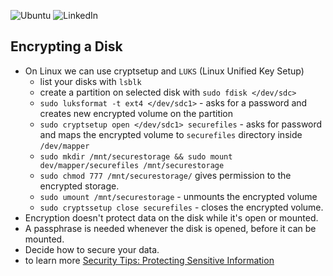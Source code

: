 ![Ubuntu](https://img.shields.io/badge/Ubuntu-E95420?style=for-the-badge&logo=ubuntu&logoColor=white)
![LinkedIn](https://img.shields.io/badge/linkedin-%230077B5.svg?style=for-the-badge&logo=linkedin&logoColor=white)

## Encrypting a Disk
- On Linux we can use cryptsetup and `LUKS` (Linux Unified Key Setup)
  - list your disks with `lsblk`
  - create a partition on selected disk with `sudo fdisk </dev/sdc>`
  - `sudo luksformat -t ext4 </dev/sdc1>` - asks for a password and creates new encrypted volume on the partition
  - `sudo cryptsetup open </dev/sdc1> securefiles` - asks for password and maps the encrypted volume to `securefiles` directory inside `/dev/mapper`
  - `sudo mkdir /mnt/securestorage && sudo mount dev/mapper/securefiles /mnt/securestorage`
  - `sudo chmod 777 /mnt/securestorage/` gives permission to the encrypted storage.
  - `sudo umount /mnt/securestorage` - unmounts the encrypted volume
  - `sudo cryptssetup close securefiles` - closes the encrypted volume.
- Encryption doesn't protect data on the disk while it's open or mounted.
- A passphrase is needed whenever the disk is opened, before it can be mounted.
- Decide how to secure your data.
- to learn more [Security Tips: Protecting Sensitive Information](https://www.linkedin.com/learning/security-tips-protecting-sensitive-information/protecting-sensitive-information)
